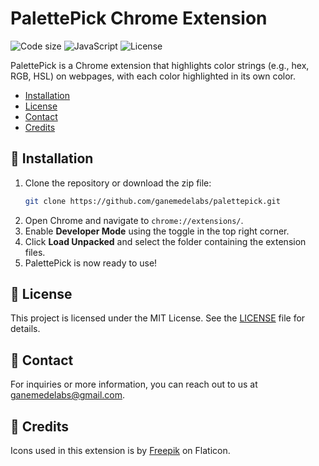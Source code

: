 # PalettePick Chrome Extension

![Code size](https://custom-icon-badges.demolab.com/github/languages/code-size/ganemedelabs/palettepick?logo=file-code&logoColor=white)
![JavaScript](https://custom-icon-badges.demolab.com/badge/JavaScript-Vanilla-F7DF1E.svg?logo=javascript&logoColor=white)
![License](https://custom-icon-badges.demolab.com/github/license/ganemedelabs/palettepick?logo=law)

PalettePick is a Chrome extension that highlights color strings (e.g., hex, RGB, HSL) on webpages, with each color highlighted in its own color.

- [Installation](#-installation)
- [License](#-license)
- [Contact](#-contact)
- [Credits](#-credits)

## 🔧 Installation

1. Clone the repository or download the zip file:
    ```bash
    git clone https://github.com/ganemedelabs/palettepick.git
    ```
2. Open Chrome and navigate to `chrome://extensions/`.
3. Enable **Developer Mode** using the toggle in the top right corner.
4. Click **Load Unpacked** and select the folder containing the extension files.
5. PalettePick is now ready to use!

## 📜 License

This project is licensed under the MIT License. See the [LICENSE](LICENSE) file for details.

## 📧 Contact

For inquiries or more information, you can reach out to us at [ganemedelabs@gmail.com](mailto:ganemedelabs@gmail.com).

## 🙏 Credits

Icons used in this extension is by [Freepik](https://www.flaticon.com/free-icons/art-and-design) on Flaticon.

